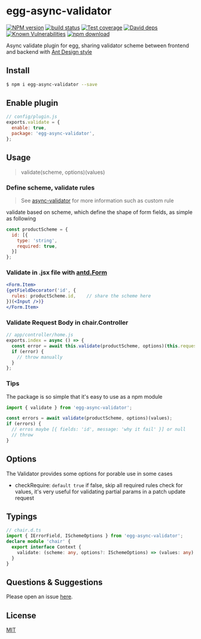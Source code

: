 # egg-async-validator

[![NPM version][npm-image]][npm-url]
[![build status][travis-image]][travis-url]
[![Test coverage][codecov-image]][codecov-url]
[![David deps][david-image]][david-url]
[![Known Vulnerabilities][snyk-image]][snyk-url]
[![npm download][download-image]][download-url]

[npm-image]: https://img.shields.io/npm/v/egg-async-validator.svg?style=flat-square
[npm-url]: https://npmjs.org/package/egg-async-validator
[travis-image]: https://img.shields.io/travis/eggjs/egg-async-validator.svg?style=flat-square
[travis-url]: https://travis-ci.org/eggjs/egg-async-validator
[codecov-image]: https://img.shields.io/codecov/c/github/eggjs/egg-async-validator.svg?style=flat-square
[codecov-url]: https://codecov.io/github/eggjs/egg-async-validator?branch=master
[david-image]: https://img.shields.io/david/eggjs/egg-async-validator.svg?style=flat-square
[david-url]: https://david-dm.org/eggjs/egg-async-validator
[snyk-image]: https://snyk.io/test/npm/egg-async-validator/badge.svg?style=flat-square
[snyk-url]: https://snyk.io/test/npm/egg-async-validator
[download-image]: https://img.shields.io/npm/dm/egg-async-validator.svg?style=flat-square
[download-url]: https://npmjs.org/package/egg-async-validator

Async validate plugin for egg, sharing validator scheme between frontend and backend with [Ant Design style](https://ant.design/components/form-cn/)

## Install

```bash
$ npm i egg-async-validator --save
```

## Enable plugin

```js
// config/plugin.js
exports.validate = {
  enable: true,
  package: 'egg-async-validator',
};
```

## Usage

> validate(scheme, options)(values)

### Define scheme, validate rules
> See [async-validator](https://github.com/yiminghe/async-validator) for more information such as custom rule

validate based on scheme, which define the shape of form fields, as simple as following

```js
const productScheme = {
  id: [{
    type: 'string',
    required: true,
  }]
};
```

### Validate in .jsx file with [antd.Form](https://ant.design/components/form-cn)

```jsx
<Form.Item>
{getFieldDecorator('id', {
  rules: productScheme.id,    // share the scheme here
})(<Input />)}
</Form.Item>
```

### Validate Request Body in chair.Controller

```js
// app/controller/home.js
exports.index = async () => {
  const error = await this.validate(productScheme, options)(this.request.body);
  if (error) {
    // throw manually
  }
};
```

### Tips

The package is so simple that it's easy to use as a npm module

```ts
import { validate } from 'egg-async-validator';

const errors = await validate(productScheme, options)(values);
if (errors) {
  // erros maybe [{ fields: 'id', message: 'why it fail' }] or null
  // throw
}
```

## Options

The Validator provides some options for porable use in some cases

- checkRequire: `default true` if false, skip all required rules check for values, it's very useful for validating partial params in a patch update request

## Typings

```ts
// chair.d.ts
import { IErrorField, ISchemeOptions } from 'egg-async-validator';
declare module 'chair' {
  export interface Context {
    validate: (scheme: any, options?: ISchemeOptions) => (values: any) => Promise<IErrorField[] | null>
  }
}
```

## Questions & Suggestions

Please open an issue [here](https://github.com/eggjs/egg/issues).

## License

[MIT](LICENSE)
